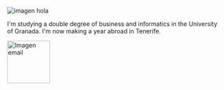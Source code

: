 <img src=https://media.tenor.com/pvFJwncehzIAAAAM/hello-there-private-from-penguins-of-madagascar.gif alt= "imagen hola" align="middle">

I'm studying a double degree of business and informatics in the University of Granada. I'm now making a year abroad in Tenerife.

<a href="mailto:marta11192@gmail.com"><img src="https://1000marcas.net/wp-content/uploads/2019/11/logo-Gmail-1.jpg" width=100 alt="Imagen email"/>

<!--
**MartaMolina01/MartaMolina01** is a ✨ _special_ ✨ repository because its `README.md` (this file) appears on your GitHub profile.

Here are some ideas to get you started:

- 🔭 I’m currently working on ...
- 🌱 I’m currently learning ...
- 👯 I’m looking to collaborate on ...
- 🤔 I’m looking for help with ...
- 💬 Ask me about ...
- 📫 How to reach me: ...
- 😄 Pronouns: ...
- ⚡ Fun fact: ...
-->
